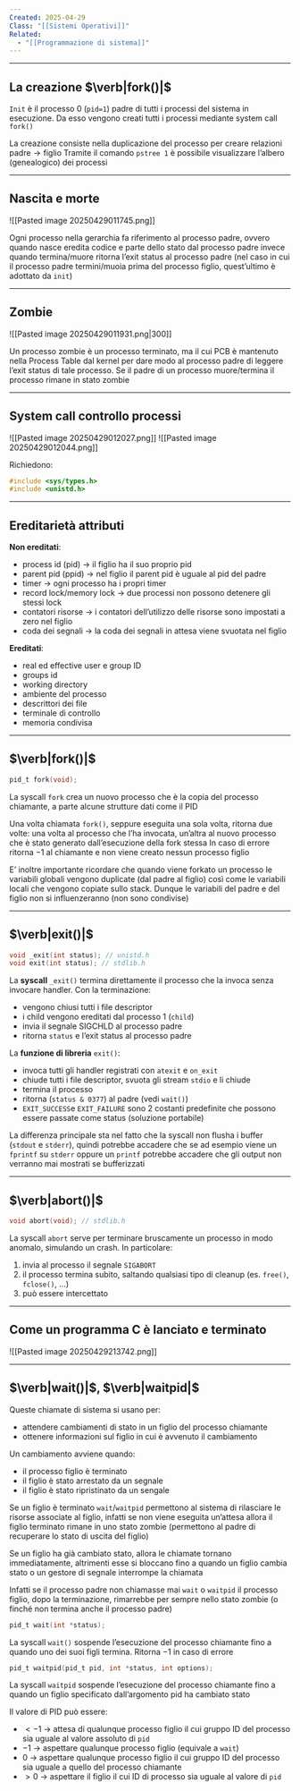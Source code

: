 ```yaml
---
Created: 2025-04-29
Class: "[[Sistemi Operativi]]"
Related:
  - "[[Programmazione di sistema]]"
---
```

---
## La creazione $\verb|fork()|$
`Init` è il processo $0$ (`pid=1`) padre di tutti i processi del sistema in esecuzione. Da esso vengono creati tutti i processi mediante system call `fork()`

La creazione consiste nella duplicazione del processo per creare relazioni $\text{padre}\to \text{figlio}$
Tramite il comando `pstree 1` è possibile visualizzare l’albero (genealogico) dei processi

---
## Nascita e morte
![[Pasted image 20250429011745.png]]

Ogni processo nella gerarchia fa riferimento al processo padre, ovvero quando nasce eredita codice e parte dello stato dal processo padre invece quando termina/muore ritorna l’exit status al processo padre (nel caso in cui il processo padre termini/muoia prima del processo figlio, quest’ultimo è adottato da `init`)

---
## Zombie
![[Pasted image 20250429011931.png|300]]

Un processo zombie è un processo terminato, ma il cui PCB è mantenuto nella Process Table dal kernel per dare modo al processo padre di leggere l’exit status di tale processo. Se il padre di un processo muore/termina il processo rimane in stato zombie

---
## System call controllo processi
![[Pasted image 20250429012027.png]]
![[Pasted image 20250429012044.png]]

Richiedono:
```c
#include <sys/types.h>
#include <unistd.h>
```

---
## Ereditarietà attributi
**Non ereditati**:
- process id (pid) → il figlio ha il suo proprio pid
- parent pid (ppid) → nel figlio il parent pid è uguale al pid del padre
- timer → ogni processo ha i propri timer
- record lock/memory lock → due processi non possono detenere gli stessi lock
- contatori risorse → i contatori dell’utilizzo delle risorse sono impostati a zero nel figlio
- coda dei segnali → la coda dei segnali in attesa viene svuotata nel figlio

**Ereditati**:
- real ed effective user e group ID
- groups id
- working directory
- ambiente del processo
- descrittori dei file
- terminale di controllo
- memoria condivisa

---
## $\verb|fork()|$

```c
pid_t fork(void);
```

La syscall `fork` crea un nuovo processo che è la copia del processo chiamante, a parte alcune strutture dati come il PID

Una volta chiamata `fork()`, seppure eseguita una sola volta, ritorna due volte: una volta al processo che l’ha invocata, un’altra al nuovo processo che è stato generato dall’esecuzione della fork stessa
In caso di errore ritorna $-1$ al chiamante e non viene creato nessun processo figlio

E’ inoltre importante ricordare che quando viene forkato un processo le variabili globali vengono duplicate (dal padre al figlio) così come le variabili locali che vengono copiate sullo stack. Dunque le variabili del padre e del figlio non si influenzeranno (non sono condivise) 

---
## $\verb|exit()|$

```c
void _exit(int status); // unistd.h
void exit(int status); // stdlib.h
```
La **syscall** `_exit()` termina direttamente il processo che la invoca senza invocare handler. Con la terminazione:
- vengono chiusi tutti i file descriptor
- i child vengono ereditati dal processo $1$ (`child`)
- invia il segnale SIGCHLD al processo padre
- ritorna `status` e l’exit status al processo padre

La **funzione di libreria** `exit()`:
- invoca tutti gli handler registrati con `atexit` e `on_exit`
- chiude tutti i file descriptor, svuota gli stream `stdio` e li chiude
- termina il processo
- ritorna (`status & 0377`) al padre (vedi `wait()`)
- `EXIT_SUCCESS`e `EXIT_FAILURE` sono $2$ costanti predefinite che possono essere passate come status (soluzione portabile)

La differenza principale sta nel fatto che la syscall non flusha i buffer (`stdout` e `stderr`), quindi potrebbe accadere che se ad esempio viene un `fprintf` su `stderr` oppure un `printf` potrebbe accadere che gli output non verranno mai mostrati se bufferizzati

---
## $\verb|abort()|$

```c
void abort(void); // stdlib.h
```
La syscall `abort` serve per terminare bruscamente un processo in modo anomalo, simulando un crash. In particolare:
1. invia al processo il segnale `SIGABORT`
2. il processo termina subito, saltando qualsiasi tipo di cleanup (es. `free()`, `fclose()`, …)
3. può essere intercettato

---
## Come un programma C è lanciato e terminato
![[Pasted image 20250429213742.png]]

---
## $\verb|wait()|$, $\verb|waitpid|$
Queste chiamate di sistema si usano per:
- attendere cambiamenti di stato in un figlio del processo chiamante
- ottenere informazioni sul figlio in cui è avvenuto il cambiamento

Un cambiamento avviene quando:
- il processo figlio è terminato
- il figlio è stato arrestato da un segnale
- il figlio è stato ripristinato da un sengale

Se un figlio è terminato `wait`/`waitpid` permettono al sistema di rilasciare le risorse associate al figlio, infatti se non viene eseguita un’attesa allora il figlio terminato rimane in uno stato zombie (permettono al padre di recuperare lo stato di uscita del figlio)

Se un figlio ha già cambiato stato, allora le chiamate tornano immediatamente, altrimenti esse si bloccano fino a quando un figlio cambia stato o un gestore di segnale interrompe la chiamata

Infatti se il processo padre non chiamasse mai `wait` o `waitpid` il processo figlio, dopo la terminazione, rimarrebbe per sempre nello stato zombie (o finché non termina anche il processo padre)

```c
pid_t wait(int *status);
```
La syscall `wait()` sospende l’esecuzione del processo chiamante fino a quando uno dei suoi figli termina. Ritorna $-1$ in caso di errore

```c
pid_t waitpid(pid_t pid, int *status, int options);
```
La syscall `waitpid` sospende l’esecuzione del processo chiamante fino a quando un figlio specificato dall’argomento pid ha cambiato stato

Il valore di PID può essere:
- $<-1$ → attesa di qualunque processo figlio il cui gruppo ID del processo sia uguale al valore assoluto di `pid`
- $-1$ → aspettare qualunque processo figlio (equivale a `wait`)
- $0$ → aspettare qualunque processo figlio il cui gruppo ID del processo sia uguale a quello del processo chiamante
- $>0$ → aspettare il figlio il cui ID di processo sia uguale al valore di `pid`